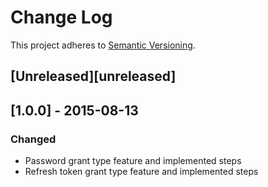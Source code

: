 # Change Log
This project adheres to [Semantic Versioning](http://semver.org/).

## [Unreleased][unreleased]

## [1.0.0] - 2015-08-13
### Changed
- Password grant type feature and implemented steps
- Refresh token grant type feature and implemented steps